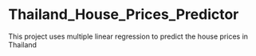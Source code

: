# Thailand_House_Prices_Predictor
This project uses multiple linear regression to predict the house prices in Thailand 
